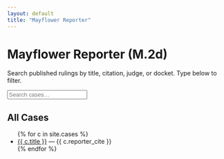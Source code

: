 ```yaml
---
layout: default
title: "Mayflower Reporter"
---
```

<h1>Mayflower Reporter (M.2d)</h1>
<p>Search published rulings by title, citation, judge, or docket. Type below to filter.</p>

<div class="searchbar">
  <input id="q" placeholder="Search cases…" autocomplete="off">
</div>
<div class="search-results" aria-live="polite"></div>

<h2>All Cases</h2>
<ul id="all-cases">
  {% for c in site.cases %}
    <li><a href="{{ c.url }}">{{ c.title }}</a> — {{ c.reporter_cite }}</li>
  {% endfor %}
</ul>
